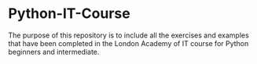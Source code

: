 # Python-IT-Course
The purpose of this repository is to include all the exercises and examples that have been completed in the London Academy of IT course for Python beginners and intermediate.
